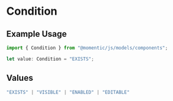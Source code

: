 # Condition

## Example Usage

```typescript
import { Condition } from "@momentic/js/models/components";

let value: Condition = "EXISTS";
```

## Values

```typescript
"EXISTS" | "VISIBLE" | "ENABLED" | "EDITABLE"
```